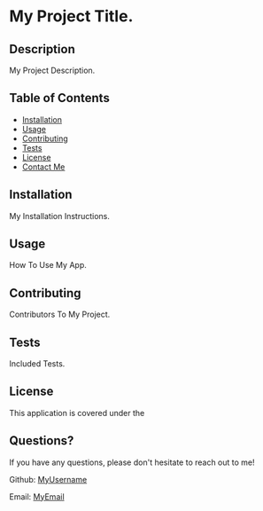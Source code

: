 
  # My Project Title.

  ## Description

  My Project Description.

  ## Table of Contents

  * [Installation](#installation)
  * [Usage](#usage)
  * [Contributing](#contributing)
  * [Tests](#tests)
  * [License](#license)
  * [Contact Me](#questions)
  
  ## Installation

  My Installation Instructions.


  ## Usage

  How To Use My App.


  ## Contributing

  Contributors To My Project.


  ## Tests

  Included Tests.


  ## License

  This application is covered under the 


  ## Questions?

  If you have any questions, please don't hesitate to reach out to me!

  Github: [MyUsername](https://github.com/MyUsername)
  
  Email: [MyEmail](MyEmail)
